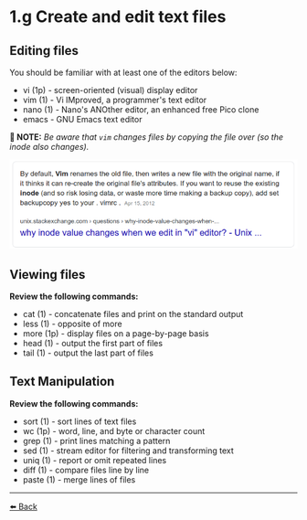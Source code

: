 1.g Create and edit text files
===

## Editing files

You should be familiar with at least one of the editors below:
- vi (1p)              - screen-oriented (visual) display editor
- vim (1)              - Vi IMproved, a programmer's text editor
- nano (1)             - Nano's ANOther editor, an enhanced free Pico clone
- emacs                - GNU Emacs text editor

**📝 NOTE:** _Be aware that `vim` changes files by copying the file over (so the inode also changes)._

![](1g-create-and-edit-text-files/image1.png)


## Viewing files

**Review the following commands:**
- cat (1)              - concatenate files and print on the standard output
- less (1)             - opposite of more
- more (1p)            - display files on a page-by-page basis
- head (1)             - output the first part of files
- tail (1)             - output the last part of files

## Text Manipulation

**Review the following commands:**
- sort (1)             - sort lines of text files
- wc (1p)              - word, line, and byte or character count
- grep (1)             - print lines matching a pattern
- sed (1)              - stream editor for filtering and transforming text
- uniq (1)             - report or omit repeated lines
- diff (1)             - compare files line by line
- paste (1)            - merge lines of files

---
[⬅️ Back](1-Understand-and-use-essential-tools.md)
